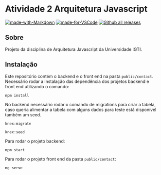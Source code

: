 # Atividade 2 Arquitetura Javascript

[![made-with-Markdown](https://img.shields.io/badge/Made%20with-Markdown-1f425f.svg)](http://commonmark.org) 
[![made-for-VSCode](https://img.shields.io/badge/Made%20for-VSCode-1f425f.svg)](https://code.visualstudio.com/)
[![Github all releases](https://img.shields.io/github/downloads/Naereen/StrapDown.js/total.svg)](https://GitHub.com/Naereen/StrapDown.js/releases/)

## Sobre
Projeto da disciplina de Arquitetura Javascript da Universidade IGTI.

## Instalação
Este repositório contém o backend e o front end na pasta `public/contact`.
Necessário rodar a instalação das dependência dos projetos backend e front end utilizando o comando:

`npm install`

No backend necessário rodar o comando de migrations para criar a tabela, caso queria alimentar a tabela com alguns dados para teste está disponível também um seed.

`knex:migrate`

`knex:seed`

Para rodar o projeto backend:

`npm start`

Para rodar o projeto front end da pasta `public/contact`:

`ng serve`